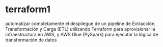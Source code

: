 # terraform1
automatizar completamente el despliegue de un pipeline de Extracción, Transformación y Carga (ETL) utilizando Terraform para aprovisionar la infraestructura en AWS, y AWS Glue (PySpark) para ejecutar la lógica de transformación de datos
